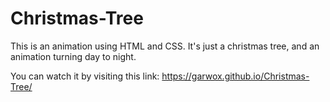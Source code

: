 # Christmas-Tree

This is an animation using HTML and CSS. It's just a christmas tree, and an animation turning day to night.

You can watch it by visiting this link: https://garwox.github.io/Christmas-Tree/

